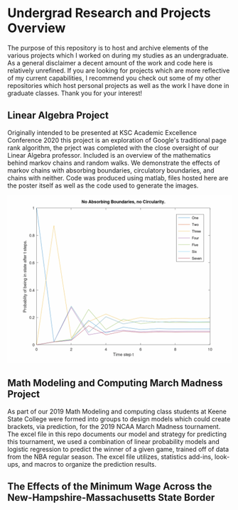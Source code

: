 # Undergrad Research and Projects Overview
The purpose of this repository is to host and archive elements of the various projects which I worked on during my studies as an undergraduate. As a general disclaimer a decent amount of the work and code here is relatively unrefined. If you are looking for projects which are more reflective of my current capabilities, I recommend you check out some of my other repositories which host personal projects as well as the work I have done in graduate classes. Thank you for your interest!

## Linear Algebra Project
Originally intended to be presented at KSC Academic Excellence Conference 2020 this project is an exploration of Google's traditional page rank algorithm, the prject was completed with the close oversight of our Linear Algebra professor. Included is an overview of the mathematics behind markov chains and random walks. We demonstrate the effects of markov chains with absorbing boundaries, circulatory boundaries, and chains with neither. Code was produced using matlab, files hosted here are the poster itself as well as the code used to generate the images. 

<img src="undergradimages/NoAbsorbingNoCircularity.gif" width="800">

## Math Modeling and Computing March Madness Project
As part of our 2019 Math Modeling and computing class students at Keene State College were formed into groups to design models which could create brackets, via prediction, for the 2019 NCAA March Madness tournament. The excel file in this repo documents our model and strategy for predicting this tournament, we used a combination of linear probability models and logistic regression to predict the winner of a given game, trained off of data from the NBA regular season. The excel file utilizes, statistics add-ins, look-ups, and macros to organize the prediction results. 

## The Effects of the Minimum Wage Across the New-Hampshire-Massachusetts State Border 
